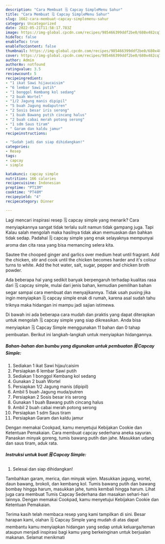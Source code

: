 ```yaml
---
description: "Cara Membuat 🗒 Capcay SimpleMenu Sahur"
title: "Cara Membuat 🗒 Capcay SimpleMenu Sahur"
slug: 1662-cara-membuat-capcay-simplemenu-sahur
category: Uncategorized
date: 2022-05-21T11:58:17.783Z
image: https://img-global.cpcdn.com/recipes/985466399ddf2be0/680x482cq70/capcay-simple-foto-resep-utama.jpg
hideToc: false
enableToc: true
enableTocContent: false
thumbnail: https://img-global.cpcdn.com/recipes/985466399ddf2be0/680x482cq70/capcay-simple-foto-resep-utama.jpg
cover: https://img-global.cpcdn.com/recipes/985466399ddf2be0/680x482cq70/capcay-simple-foto-resep-utama.jpg
author: Admin
authorAv: notfound
ratingvalue: 3.5
reviewcount: 5
recipeingredient:
- "1 ikat Sawi hijaucaisim"
- "6 lembar Sawi putih"
- "1 bonggol Kembang kol sedang"
- "2 buah Wortel"
- "1/2 Jagung manis dipipil"
- "5 buah Jagung mudaputren"
- "2 Sosis besar iris serong"
- "1 buah Bawang putih cincang halus"
- "2 buah cabai merah potong serong"
- "1 sdm Saus tiram"
- " Garam dan kaldu jamur"
recipeinstructions:

- "Sudah jadi dan siap dihidangkan!"
categories:
- Resep
tags:
- capcay
- simple

katakunci: capcay simple 
nutrition: 166 calories
recipecuisine: Indonesian
preptime: "PT13M"
cooktime: "PT48M"
recipeyield: "4"
recipecategory: Dinner

---
```



Lagi mencari inspirasi resep 🗒 capcay simple yang menarik? Cara menyiapkannya sangat tidak terlalu sulit namun tidak gampang juga. Tapi Kalau salah mengolah maka hasilnya tidak akan memuaskan dan bahkan tidak sedap. Padahal 🗒 capcay simple yang enak selayaknya mempunyai aroma dan cita rasa yang bisa memancing selera kita.


Sautee the chooped ginger and garlics over medium heat until fragrant. Add the chicken, stir and cook until the chicken becomes harder and it&#39;s colour turns to white. Add the hot water, salt, sugar, pepper and chicken broth powder.

Ada beberapa hal yang sedikit banyak berpengaruh terhadap kualitas rasa dari 🗒 capcay simple, mulai dari jenis bahan, kemudian pemilihan bahan segar sampai cara membuat dan menyajikannya. Tidak usah pusing jika ingin menyiapkan 🗒 capcay simple enak di rumah, karena asal sudah tahu triknya maka hidangan ini mampu jadi sajian istimewa.


Di bawah ini ada beberapa cara mudah dan praktis yang dapat diterapkan untuk mengolah 🗒 capcay simple yang siap dikreasikan. Anda bisa menyiapkan 🗒 Capcay Simple menggunakan 11 bahan dan 0 tahap pembuatan. Berikut ini langkah-langkah untuk menyiapkan hidangannya.

<!--inarticleads1-->

##### Bahan-bahan dan bumbu yang digunakan untuk pembuatan 🗒 Capcay Simple:

1. Sediakan 1 ikat Sawi hijau/caisim
1. Persiapkan 6 lembar Sawi putih
1. Sediakan 1 bonggol Kembang kol sedang
1. Gunakan 2 buah Wortel
1. Persiapkan 1/2 Jagung manis (dipipil)
1. Ambil 5 buah Jagung muda/putren
1. Persiapkan 2 Sosis besar iris serong
1. Gunakan 1 buah Bawang putih cincang halus
1. Ambil 2 buah cabai merah potong serong
1. Persiapkan 1 sdm Saus tiram
1. Persiapkan  Garam dan kaldu jamur


Dengan memakai Cookpad, kamu menyetujui Kebijakan Cookie dan Ketentuan Pemakaian. Cara membuat capcay sederhana aneka sayuran. Panaskan minyak goreng, tumis bawang putih dan jahe. Masukkan udang dan saus tiram, aduk rata. 

<!--inarticleads2-->

##### Instruksi untuk buat 🗒 Capcay Simple:


1. Selesai dan siap dihidangkan!

Tambahkan garam, merica, dan minyak wijen. Masukkan jagung, wortel, daun bawang, brokoli, dan kembang kol. Tumis bawang putih dan bawang bombay hingga harum, masukkan jahe, tumis kembali hingga harum. Lihat juga cara membuat Tumis Capcay Sederhana dan masakan sehari-hari lainnya. Dengan memakai Cookpad, kamu menyetujui Kebijakan Cookie dan Ketentuan Pemakaian. 

Terima kasih telah membaca resep yang kami tampilkan di sini. Besar harapan kami, olahan 🗒 Capcay Simple yang mudah di atas dapat membantu kamu menyiapkan hidangan yang sedap untuk keluarga/teman ataupun menjadi inspirasi bagi kamu yang berkeinginan untuk berjualan makanan. Selamat menikmati

